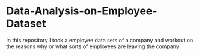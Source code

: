 # Data-Analysis-on-Employee-Dataset
In this repository  I  took a employee data sets of a company and workout on the reasons why  or what sorts of employees are leaving the company
